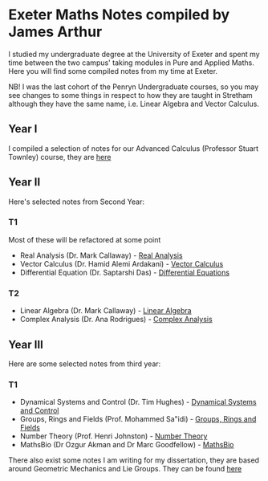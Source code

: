 # Exeter Maths Notes compiled by James Arthur

I studied my undergraduate degree at the University of Exeter and spent my time
between the two campus' taking modules in Pure and Applied Maths. Here you will
find some compiled notes from my time at Exeter.

NB! I was the last cohort of the Penryn Undergraduate courses, so you may see
changes to some things in respect to how they are taught in Stretham although
they have the same name, i.e. Linear Algebra and Vector Calculus.

## Year I
I compiled a selection of notes for our Advanced Calculus (Professor Stuart Townley) course, they are
[here](https://github.com/jamesa9283/ExeterMathsNotes/blob/main/Y1/ECM1905-AdCalc/0CompletedAdCalcNotes.pdf)

## Year II
Here's selected notes from Second Year:

### T1
Most of these will be refactored at some point
* Real Analysis (Dr. Mark Callaway) - [Real Analysis](https://github.com/jamesa9283/ExeterMathsNotes/blob/main/Y2/MTH2008-RealAnal/RAnal/RAnal.pdf)
* Vector Calculus (Dr. Hamid Alemi Ardakani) - [Vector Calculus](https://github.com/jamesa9283/ExeterMathsNotes/blob/main/Y2/ECM2908-VecCalc/CompleteNotes/VecCalc.pdf)
* Differential Equation (Dr. Saptarshi Das) - [Differential Equations](https://github.com/jamesa9283/ExeterMathsNotes/tree/main/Y2/ECM2903-DEs)

### T2
* Linear Algebra (Dr. Mark Callaway) - [Linear Algebra](https://github.com/jamesa9283/ExeterMathsNotes/blob/main/Y2/ECM2902-LinearAlg/notes.pdf)
* Complex Analysis (Dr. Ana Rodrigues) - [Complex Analysis](https://github.com/jamesa9283/ExeterMathsNotes/blob/main/Y2/MTH2009-CompAnal/notes.pdf)

## Year III
Here are some selected notes from third year:

### T1
* Dynamical Systems and Control (Dr. Tim Hughes) - [Dynamical Systems and Control](https://github.com/jamesa9283/ExeterMathsNotes/blob/main/Y3/ECM3907-DSaC/notes.pdf)
* Groups, Rings and Fields (Prof. Mohammed Sa\"idi) - [Groups, Rings and Fields](https://github.com/jamesa9283/ExeterMathsNotes/blob/main/Y3/MTH2010-GRF/notes.pdf)
* Number Theory (Prof. Henri Johnston) - [Number Theory](https://github.com/jamesa9283/ExeterMathsNotes/blob/main/Y3/MTH3004-NumberTheory/notes.pdf)
* MathsBio (Dr Ozgur Akman and Dr Marc Goodfellow) - [MathsBio](https://github.com/jamesa9283/ExeterMathsNotes/blob/main/Y3/MTH3006-MathsBio/notes.pdf)

There also exist some notes I am writing for my dissertation, they are based around Geometric Mechanics and Lie Groups. They can be found [here](https://github.com/jamesa9283/ExeterMathsNotes/blob/main/Y3/Dissertation/notes.pdf)
